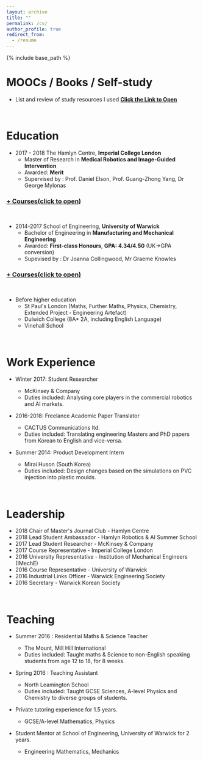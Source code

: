 ```yaml
---
layout: archive
title: ""
permalink: /cv/
author_profile: true
redirect_from:
  - /resume
---
```


{% include base_path %}


MOOCs / Books / Self-study
====
* List and review of study resources I used  **[Click the Link to Open](https://github.com/changh95/Study-Resources-Review/blob/master/README.md)**

<br />

Education
====

* 2017 - 2018 The Hamlyn Centre, **Imperial College London**
  * Master of Research in **Medical Robotics and Image-Guided Intervention**
  * Awarded: **Merit**
  * Supervised by : Prof. Daniel Elson, Prof. Guang-Zhong Yang, Dr George Mylonas
<h3><a href="javascript:void(0)" class="dsphead" onclick="dsp(this)"><span class="dspchar">+</span> Courses(click to open)</a></h3>
<div class="dspcont" style='display:none;'>
  <ul>
    <li>Medical Imaging</li>
    <li>Image Guided Intervention</li>
    <li>Medical Robotics</li>
    <li>Minimal Invasive Surgery</li>
    <li>Sensing, Perception and Neuroergonomics</li>
  </ul>
</div>

<br />

* 2014-2017 School of Engineering, **University of Warwick**
  * Bachelor of Engineering in **Manufacturing and Mechanical Engineering**
  * Awarded: **First-class Honours**, **GPA: 4.34/4.50** (UK->GPA conversion)
  * Supevised by : Dr Joanna Collingwood, Mr Graeme Knowles  
<h3><a href="javascript:void(0)" class="dsphead" onclick="dsp(this)"><span class="dspchar">+</span> Courses(click to open)</a></h3>
<div class="dspcont" style='display:none;'>
  <ul>
    <li>Design for Function</li>
    <li>Aesthetics of Design</li>
    <li>Engineering Mathematics and Systems Modelling</li>
    <li>Mechanics, Structures and Thermodynamics</li>
    <li>Circuits, Devices and Power Systems</li>
    <li>Engineering Skills</li>
    <li>Introduction to Engineering Business Management</li>
    <li>Engineering Design(86%)</li>
    <li>Engineering Mathematics and Technial Computing(97%)</li>
    <li>Mechanics and Thermofluids(67%)</li>    
    <li>Energy Conservation and Power Systems(63%)</li>
    <li>Technical Operations Management(68%)</li>
    <li>Engineering Materials(65%)</li>
    <li>Introduction to Secondary School Teaching (Physics) (65%)</li>
    <li>Project(85%)</li>
    <li>Automation and Robotics(94%)</li>
    <li>Quality Techniques(90%)</li>
    <li>CAD/CAM Simulation(91%)</li>
    <li>Design and Management of Lean Operations(65%)</li>
    <li>Design for Manufacture(89%)</li>
    <li>Industrial Engineering(68%)</li>
  </ul>
</div>

<br />

* Before higher education
  * St Paul's London (Maths, Further Maths, Physics, Chemistry, Extended Project - Engineering Artefact)
  * Dulwich College (8A* 2A, including English Language)
  * Vinehall School

<br />

Work Experience
====
* Winter 2017: Student Researcher
  * McKinsey & Company
  * Duties included: Analysing core players in the commercial robotics and AI markets.

* 2016-2018: Freelance Academic Paper Translator
  * CACTUS Communications ltd.
  * Duties included: Translating engineering Masters and PhD papers from Korean to English and vice-versa.

* Summer 2014: Product Development Intern
  * Mirai Huson (South Korea)
  * Duties included: Design changes based on the simulations on PVC injection into plastic moulds.

<br />

Leadership
==== 
* 2018 Chair of Master's Journal Club - Hamlyn Centre
* 2018 Lead Student Ambassador - Hamlyn Robotics & AI Summer School
* 2017 Lead Student Researcher - McKinsey & Company
* 2017 Course Representative - Imperial College London
* 2016 University Representative - Institution of Mechanical Engineers (IMechE)
* 2016 Course Representative - University of Warwick
* 2016 Industrial Links Officer - Warwick Engineering Society
* 2016 Secretary - Warwick Korean Society

<br />

Teaching
====

* Summer 2016 : Residential Maths & Science Teacher
  * The Mount, Mill Hill International
  * Duties included: Taught maths & Science to non-English speaking students from age 12 to 18, for 8 weeks.
  
* Spring 2016 : Teaching Assistant
  * North Leamington School
  * Duties included: Taught GCSE Sciences, A-level Physics and Chemistry to diverse groups of students.
  
* Private tutoring experience for 1.5 years.
  * GCSE/A-level Mathematics, Physics
  
* Student Mentor at School of Engineering, University of Warwick for 2 years.
  * Engineering Mathematics, Mechanics
